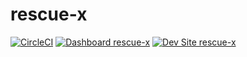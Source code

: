 # rescue-x

[![CircleCI](https://circleci.com/gh/irc-digital/rescue-x.svg?style=shield)](https://circleci.com/gh/irc-digital/rescue-x)
[![Dashboard rescue-x](https://img.shields.io/badge/dashboard-rescue_x-yellow.svg)](https://dashboard.pantheon.io/sites/c8430b75-4272-4aca-bfcd-206b12279315#dev/code)
[![Dev Site rescue-x](https://img.shields.io/badge/site-rescue_x-blue.svg)](http://dev-rescue-x.pantheonsite.io/)